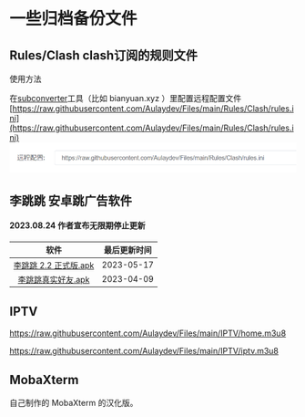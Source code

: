 # 一些归档备份文件

## Rules/Clash  clash订阅的规则文件

使用方法

在[subconverter](https://github.com/tindy2013/subconverter)工具（比如 bianyuan.xyz ）里配置远程配置文件 [https://raw.githubusercontent.com/Aulaydev/Files/main/Rules/Clash/rules.ini](https://raw.githubusercontent.com/Aulaydev/Files/main/Rules/Clash/rules.ini) 
![img](https://raw.githubusercontent.com/Aulaydev/Files/main/images/example.png)



## 李跳跳 安卓跳广告软件

#### 2023.08.24 作者宣布无限期停止更新

 [](https://mp.weixin.qq.com/s/ha6hHr40umlj-ExHdGFXXw)

[](https://mp.weixin.qq.com/s/gsC9STZlGrPNNEKUV4btkA)

|                             软件                             | 最后更新时间 |
| :----------------------------------------------------------: | :----------: |
| [李跳跳 2.2 正式版.apk](https://github.com/Aulaydev/Files/raw/main/Litiaotiao/%E6%9D%8E%E8%B7%B3%E8%B7%B32.2%E6%AD%A3%E5%BC%8F%E7%89%88.apk) |  2023-05-17  |
| [李跳跳真实好友.apk](https://github.com/Aulaydev/Files/raw/main/Litiaotiao/%E6%9D%8E%E8%B7%B3%E8%B7%B3_%E7%9C%9F%E5%AE%9E%E5%A5%BD%E5%8F%8B4.0.apk) |  2023-04-09  |

## IPTV

https://raw.githubusercontent.com/Aulaydev/Files/main/IPTV/home.m3u8  

https://raw.githubusercontent.com/Aulaydev/Files/main/IPTV/iptv.m3u8

## MobaXterm

自己制作的 MobaXterm 的汉化版。